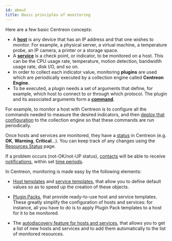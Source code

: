 ```yaml
---
id: about
title: Basic principles of monitoring
---
```


Here are a few basic Centreon concepts:

* A [**host**](basic-objects/hosts-create.html) is any device that has an IP address and that one wishes to monitor. For example, a physical server, a
  virtual machine, a temperature probe, an IP camera, a printer or a storage space.
* A [**service**](basic-objects/services-create.html) is a check point, or indicator, to be monitored on a host. This can be the CPU usage rate, temperature,
  motion detection, bandwidth usage rate, disk I/O, and so on.
* In order to collect each indicator value, monitoring **plugins** are used which are periodically executed by a
  collection engine called **Centreon Engine**.
* To be executed, a plugin needs a set of arguments that define, for example, which host to connect to or through which protocol.
  The plugin and its associated arguments form a [**command**](basic-objects/commands.html).

For example, to monitor a host with Centreon is to configure all the commands needed to measure the desired indicators,
and then [deploy that configuration](monitoring-servers/deploying-a-configuration.html) to the collection engine so that these commands are run periodically.

Once hosts and services are monitored, they have a [status](../alerts-notifications/concepts.html) in Centreon (e.g. **OK**, **Warning**, **Critical**...). You can keep track of any changes using the [Resources Status](../alerts-notifications/resources-status.html) page.

If a problem occurs (not-OK/not-UP status), [contacts](basic-objects/contacts.html) will be able to receive [notifications](../alerts-notifications/notif-configuration.html), within set [time periods](basic-objects/timeperiods.html).

In Centreon, monitoring is made easy by the following elements:

- [Host templates](basic-objects/hosts-templates.html) and [service templates](basic-objects/services-templates.html), that allow you to define default values so as to speed up the creation of these objects.

- [Plugin Packs](pluginpacks.html), that provide ready-to-use host and service templates. These greatly simplify the configuration of hosts and services: for instance, all you have to do is to apply Plugin Pack templates to a host for it to be monitored.

- The [autodiscovery feature for hosts and services](discovery/introduction.html), that allows you to get a list of new hosts and services and to add them automatically to the list of monitored resources.
